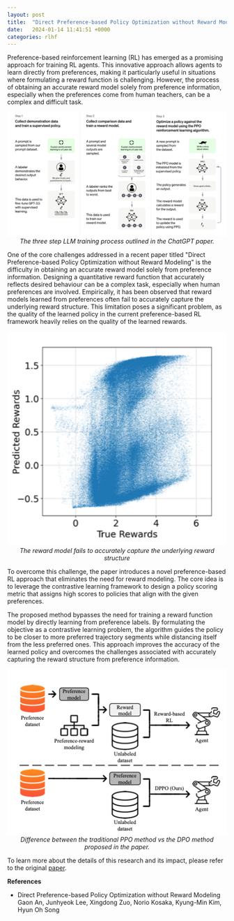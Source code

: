 ```yaml
---
layout: post
title:  "Direct Preference-based Policy Optimization without Reward Modeling"
date:   2024-01-14 11:41:51 +0000
categories: rlhf
---
```


Preference-based reinforcement learning (RL) has emerged as a promising approach for training RL agents. This innovative approach allows agents to learn directly from preferences, making it particularly useful in situations where formulating a reward function is challenging. However, the process of obtaining an accurate reward model solely from preference information, especially when the preferences come from human teachers, can be a complex and difficult task.

<p align="center">
  <img alt="img-name" src="/docs/assets/dpo/img1.png" width="900">
  <br>
    <em>The three step LLM training process outlined in the ChatGPT paper.</em>
</p>

One of the core challenges addressed in a recent paper titled "Direct Preference-based Policy Optimization without Reward Modeling" is the difficulty in obtaining an accurate reward model solely from preference information. Designing a quantitative reward function that accurately reflects desired behaviour can be a complex task, especially when human preferences are involved. Empirically, it has been observed that reward models learned from preferences often fail to accurately capture the underlying reward structure. This limitation poses a significant problem, as the quality of the learned policy in the current preference-based RL framework heavily relies on the quality of the learned rewards.

<p align="center">
  <img alt="img-name" src="/docs/assets/dpo/img2.png" width="900">
  <br>
    <em>The reward model fails to accurately capture the underlying reward structure</em>
</p>

To overcome this challenge, the paper introduces a novel preference-based RL approach that eliminates the need for reward modeling. The core idea is to leverage the contrastive learning framework to design a policy scoring metric that assigns high scores to policies that align with the given preferences.

The proposed method bypasses the need for training a reward function model by directly learning from preference labels. By formulating the objective as a contrastive learning problem, the algorithm guides the policy to be closer to more preferred trajectory segments while distancing itself from the less preferred ones. This approach improves the accuracy of the learned policy and overcomes the challenges associated with accurately capturing the reward structure from preference information.

<p align="center">
  <img alt="img-name" src="/docs/assets/dpo/img3.png" width="900">
  <br>
    <em>Difference between the traditional PPO method vs the DPO method proposed in the paper.</em>
</p>


To learn more about the details of this research and its impact, please refer to the original [paper][paper-link].

**References**

- Direct Preference-based Policy Optimization without Reward Modeling
Gaon An, Junhyeok Lee, Xingdong Zuo, Norio Kosaka, Kyung-Min Kim, Hyun Oh Song

[paper-link]: https://arxiv.org/abs/2301.12842
